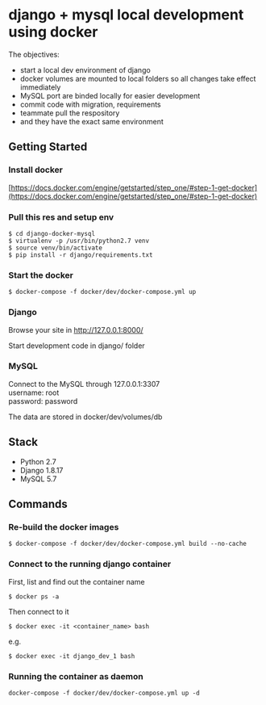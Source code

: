 # django + mysql local development using docker

The objectives:

- start a local dev environment of django
- docker volumes are mounted to local folders so all changes take effect immediately
- MySQL port are binded locally for easier development
- commit code with migration, requirements
- teammate pull the respository
- and they have the exact same environment

## Getting Started

### Install docker

[https://docs.docker.com/engine/getstarted/step_one/#step-1-get-docker](https://docs.docker.com/engine/getstarted/step_one/#step-1-get-docker)

### Pull this res and setup env

```
$ cd django-docker-mysql
$ virtualenv -p /usr/bin/python2.7 venv
$ source venv/bin/activate
$ pip install -r django/requirements.txt
```

### Start the docker

```
$ docker-compose -f docker/dev/docker-compose.yml up
```

### Django

Browse your site in
http://127.0.0.1:8000/

Start development code in django/ folder

### MySQL

Connect to the MySQL through 127.0.0.1:3307  
username: root  
password: password

The data are stored in docker/dev/volumes/db

## Stack
- Python 2.7
- Django 1.8.17
- MySQL 5.7

## Commands

### Re-build the docker images

```
$ docker-compose -f docker/dev/docker-compose.yml build --no-cache
```

### Connect to the running django container

First, list and find out the container name

```
$ docker ps -a
```

Then connect to it

```
$ docker exec -it <container_name> bash
```

e.g.

```
$ docker exec -it django_dev_1 bash
```

### Running the container as daemon

```
docker-compose -f docker/dev/docker-compose.yml up -d
```
